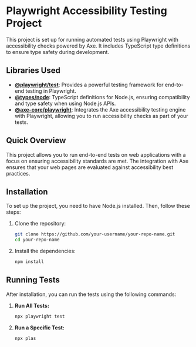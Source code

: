 # Playwright Accessibility Testing Project

This project is set up for running automated tests using Playwright with accessibility checks powered by Axe. It includes TypeScript type definitions to ensure type safety during development.

## Libraries Used

- **[@playwright/test](https://www.npmjs.com/package/@playwright/test)**: Provides a powerful testing framework for end-to-end testing in Playwright.
- **[@types/node](https://www.npmjs.com/package/@types/node)**: TypeScript definitions for Node.js, ensuring compatibility and type safety when using Node.js APIs.
- **[@axe-core/playwright](https://www.npmjs.com/package/@axe-core/playwright)**: Integrates the Axe accessibility testing engine with Playwright, allowing you to run accessibility checks as part of your tests.

## Quick Overview

This project allows you to run end-to-end tests on web applications with a focus on ensuring accessibility standards are met. The integration with Axe ensures that your web pages are evaluated against accessibility best practices.

## Installation

To set up the project, you need to have Node.js installed. Then, follow these steps:

1. Clone the repository:

    ```bash
    git clone https://github.com/your-username/your-repo-name.git
    cd your-repo-name
    ```

2. Install the dependencies:

    ```bash
    npm install
    ```

## Running Tests

After installation, you can run the tests using the following commands:

1. **Run All Tests:**

    ```bash
    npx playwright test
    ```

2. **Run a Specific Test:**

    ```bash
    npx plas